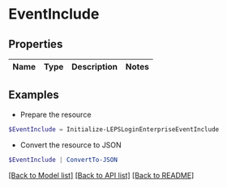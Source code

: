 # EventInclude
## Properties

Name | Type | Description | Notes
------------ | ------------- | ------------- | -------------

## Examples

- Prepare the resource
```powershell
$EventInclude = Initialize-LEPSLoginEnterpriseEventInclude 
```

- Convert the resource to JSON
```powershell
$EventInclude | ConvertTo-JSON
```

[[Back to Model list]](../README.md#documentation-for-models) [[Back to API list]](../README.md#documentation-for-api-endpoints) [[Back to README]](../README.md)

